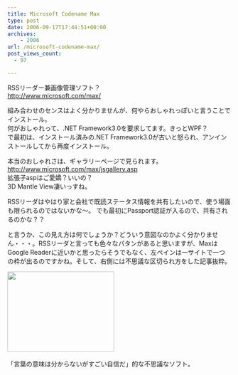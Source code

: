 ```yaml
---
title: Microsoft Codename Max
type: post
date: 2006-09-17T17:44:51+00:00
archives:
    - 2006
url: /microsoft-codename-max/
post_views_count:
  - 97

---
```

RSSリーダー兼画像管理ソフト？  
<http://www.microsoft.com/max/>

組み合わせのセンスはよく分かりませんが、何やらおしゃれっぽいと言うことでインストール。  
何がおしゃれって、.NET Framework3.0を要求してます。きっとWPF？  
で最初は、インストール済みの.NET Framework3.0が古いと怒られ、アンインストールしてから再度インストール。 

本当のおしゃれさは、ギャラリーページで見られます。  
<http://www.microsoft.com/max/jsgallery.asp>  
拡張子aspはご愛嬌？いいの？  
3D Mantle View凄いっすね。 

RSSリーダはやはり家と会社で既読ステータス情報を共有したいので、使う場面も限られるのではないかな～。 でも最初にPassport認証が入るので、共有されるのかな？？

と言うか、この見え方は何でしょうか？どういう意図なのかよく分かりません・・・。RSSリーダと言っても色々なパタンがあると思いますが、MaxはGoogle Readerに近いかと思ったらそうでもなく、左ペインは一サイトで一つの枠が出るのですかね。そして、右側には不思議な区切られ方をした記事抜粋。

<a href="https://i2.wp.com/jqinglong.html.xdomain.jp/bimg/MicrosoftCodenameMax_268F/image%7B0%7D%5B3%5D.png" atomicselection="true"><img style="border-right: 0px; border-top: 0px; border-left: 0px; border-bottom: 0px" height="180" src="https://i1.wp.com/jqinglong.html.xdomain.jp/bimg/MicrosoftCodenameMax_268F/image%7B0%7D_thumb%5B1%5D.png?resize=240%2C180" width="240" border="0" data-recalc-dims="1" /></a>&nbsp;

「言葉の意味は分からないがすごい自信だ」的な不思議なソフト。